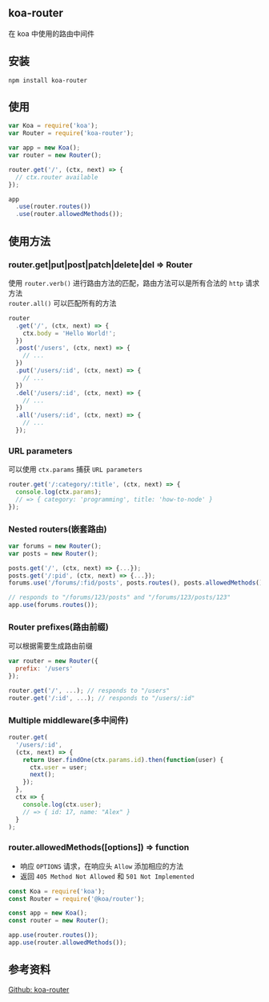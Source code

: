 ## koa-router
在 koa 中使用的路由中间件

## 安装
```
npm install koa-router
```

## 使用
```js
var Koa = require('koa');
var Router = require('koa-router');

var app = new Koa();
var router = new Router();

router.get('/', (ctx, next) => {
  // ctx.router available
});

app
  .use(router.routes())
  .use(router.allowedMethods());
```

## 使用方法
### router.get|put|post|patch|delete|del ⇒ Router
使用 `router.verb()` 进行路由方法的匹配，路由方法可以是所有合法的 `http` 请求方法  
`router.all()` 可以匹配所有的方法
```js
router
  .get('/', (ctx, next) => {
    ctx.body = 'Hello World!';
  })
  .post('/users', (ctx, next) => {
    // ...
  })
  .put('/users/:id', (ctx, next) => {
    // ...
  })
  .del('/users/:id', (ctx, next) => {
    // ...
  })
  .all('/users/:id', (ctx, next) => {
    // ...
  });
```

### URL parameters
可以使用 `ctx.params` 捕获 `URL parameters`
```js
router.get('/:category/:title', (ctx, next) => {
  console.log(ctx.params);
  // => { category: 'programming', title: 'how-to-node' }
});
``` 

### Nested routers(嵌套路由)
```js
var forums = new Router();
var posts = new Router();

posts.get('/', (ctx, next) => {...});
posts.get('/:pid', (ctx, next) => {...});
forums.use('/forums/:fid/posts', posts.routes(), posts.allowedMethods());

// responds to "/forums/123/posts" and "/forums/123/posts/123"
app.use(forums.routes());
```

### Router prefixes(路由前缀)
可以根据需要生成路由前缀  
```js
var router = new Router({
  prefix: '/users'
});

router.get('/', ...); // responds to "/users"
router.get('/:id', ...); // responds to "/users/:id"
```

### Multiple middleware(多中间件)
```js
router.get(
  '/users/:id',
  (ctx, next) => {
    return User.findOne(ctx.params.id).then(function(user) {
      ctx.user = user;
      next();
    });
  },
  ctx => {
    console.log(ctx.user);
    // => { id: 17, name: "Alex" }
  }
);
```

### router.allowedMethods([options]) ⇒ function
- 响应 `OPTIONS` 请求，在响应头 `Allow` 添加相应的方法 
- 返回 `405 Method Not Allowed` 和 `501 Not Implemented`
```js
const Koa = require('koa');
const Router = require('@koa/router');

const app = new Koa();
const router = new Router();

app.use(router.routes());
app.use(router.allowedMethods());
```



## 参考资料
[Github: koa-router](https://github.com/ZijianHe/koa-router)